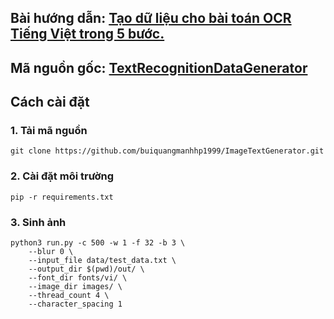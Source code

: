 ## Bài hướng dẫn: [Tạo dữ liệu cho bài toán OCR Tiếng Việt trong 5 bước.](https://viblo.asia/p/tao-du-lieu-cho-bai-toan-ocr-tieng-viet-trong-5-buoc-Qbq5QEVm5D8)
## Mã nguồn gốc: [TextRecognitionDataGenerator](https://github.com/Belval/TextRecognitionDataGenerator)

## Cách cài đặt
### 1. Tải mã nguồn
```
git clone https://github.com/buiquangmanhhp1999/ImageTextGenerator.git
```
### 2. Cài đặt môi trường
```
pip -r requirements.txt
```
### 3. Sinh ảnh
```
python3 run.py -c 500 -w 1 -f 32 -b 3 \
	--blur 0 \
	--input_file data/test_data.txt \
	--output_dir $(pwd)/out/ \
	--font_dir fonts/vi/ \
	--image_dir images/ \
	--thread_count 4 \
	--character_spacing 1 
```
